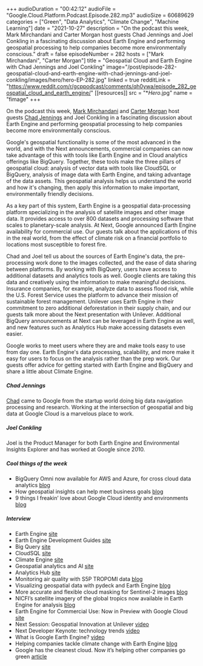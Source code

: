 +++
audioDuration = "00:42:12"
audioFile = "Google.Cloud.Platform.Podcast.Episode.282.mp3"
audioSize = 60689629
categories = ["Green", "Data Analytics", "Climate Change", "Machine Learning"]
date = "2021-10-27"
description = "On the podcast this week, Mark Mirchandani and Carter Morgan host guests Chad Jennings and Joel Conkling in a fascinating discussion about Earth Engine and performing geospatial processing to help companies become more environmentally conscious."
draft = false
episodeNumber = 282
hosts = ["Mark Mirchandani", "Carter Morgan"]
title = "Geospatial Cloud and Earth Engine with Chad Jennings and Joel Conkling"
image="/post/episode-282-geospatial-cloud-and-earth-engine-with-chad-jennings-and-joel-conkling/images/hero/hero-EP-282.jpg"
linked = true
redditLink = "https://www.reddit.com/r/gcppodcast/comments/qh0ywa/episode_282_geospatial_cloud_and_earth_engine/"
[[resources]]
  src = "**Hero*.jpg"
  name = "fimage"
+++

On the podcast this week, [Mark Mirchandani](https://twitter.com/markmirch) and [Carter Morgan](https://twitter.com/carterthecomic) host guests [Chad Jennings](https://twitter.com/cwj02) and Joel Conkling in a fascinating discussion about Earth Engine and performing geospatial processing to help companies become more environmentally conscious. 

Google's geospatial functionality is some of the most advanced in the world, and with the Next announcements, commercial companies can now take advantage of this with tools like Earth Engine and in Cloud analytics offerings like BigQuery. Together, these tools make the three pillars of geospatial cloud: analysis of vector data with tools like CloudSQL or BigQuery, analysis of image data with Earth Engine, and taking advantage of the data assets. This geospatial analysis helps us understand the world and how it's changing, then apply this information to make important, environmentally friendly decisions. 

As a key part of this system, Earth Engine is a geospatial data-processing platform specializing in the analysis of satellite images and other image data. It provides access to over 800 datasets and processing software that scales to planetary-scale analysis. At Next, Google announced Earth Engine availability for commercial use. Our guests talk about the applications of this in the real world, from the effect of climate risk on a financial portfolio to locations most susceptible to forest fire. 

Chad and Joel tell us about the sources of Earth Engine's data, the pre-processing work done to the images collected, and the ease of data sharing between platforms. By working with BigQuery, users have access to additional datasets and analytics tools as well. Google clients are taking this data and creatively using the information to make meaningful decisions. Insurance companies, for example, analyze data to assess flood risk, while the U.S. Forest Service uses the platform to advance their mission of sustainable forest management. Unilever uses Earth Engine in their commitment to zero additional deforestation in their supply chain, and our guests talk more about the Next presentation with Unilever. Additional BigQuery announcements at Next can be leveraged in Earth Engine as well, and new features such as Analytics Hub make accessing datasets even easier. 

Google works to meet users where they are and make tools easy to use from day one. Earth Engine's data processing, scalability, and more make it easy for users to focus on the analysis rather than the prep work. Our guests offer advice for getting started with Earth Engine and BigQuery and share a little about Climate Engine.

##### Chad Jennings

[Chad](https://twitter.com/cwj02) came to Google from the startup world doing big data navigation processing and research. Working at the intersection of geospatial and big data at Google Cloud is a marvelous place to work.

##### Joel Conkling

Joel is the Product Manager for both Earth Engine and Environmental Insights Explorer and has worked at Google since 2010. 

##### Cool things of the week

* BigQuery Omni now available for AWS and Azure, for cross cloud data analytics [blog](https://cloud.google.com/blog/products/data-analytics/analyze-data-across-clouds-with-bigquery-omni)
* How geospatial insights can help meet business goals [blog](https://cloud.google.com/blog/products/data-analytics/geospatial-analytics-and-insights-on-google-cloud)
* 9 things I freakin’ love about Google Cloud identity and environments [blog](https://cloud.google.com/blog/products/identity-security/identity-and-environment-in-google-cloud)

##### Interview

* Earth Engine [site](https://earthengine.google.com)
* Earth Engine Development Guides [site](https://developers.google.com/earth-engine/guides)
* Big Query [site](https://cloud.google.com/bigquery)
* CloudSQL [site](https://cloud.google.com/sql)
* Climate Engine [site](http://climateengine.org)
* Geospatial analytics and AI [site](https://cloud.google.com/solutions/geospatial)
* Analytics Hub [site](https://cloud.google.com/analytics-hub)
* Monitoring air quality with S5P TROPOMI data [blog](https://medium.com/google-earth/monitoring-air-quality-with-s5p-tropomi-data-4f6b0aebe1c0)
* Visualizing geospatial data with pydeck and Earth Engine [blog](https://medium.com/google-earth/visualizing-geospatial-data-with-pydeck-and-earth-engine-8f77ce1fc8bb)
* More accurate and flexible cloud masking for Sentinel-2 images [blog](https://medium.com/google-earth/more-accurate-and-flexible-cloud-masking-for-sentinel-2-images-766897a9ba5f)
* NICFI’s satellite imagery of the global tropics now available in Earth Engine for analysis [blog](https://medium.com/google-earth/nicfis-satellite-imagery-of-the-global-tropics-now-available-in-earth-engine-for-analysis-1016df52a63d)
* Earth Engine for Commercial Use: Now in Preview with Google Cloud [site](https://earthengine.google.com/commercial/)
* Next Session: Geospatial Innovation at Unilever [video](https://cloud.withgoogle.com/next/catalog?session=DA205#data-analytics)
* Next Developer Keynote: technology trends [video](https://cloud.withgoogle.com/next/catalog?session=DEVKEY1#featured)
* What is Google Earth Engine? [video](https://www.youtube.com/watch?v=5fQn_CMPwfU)
* Helping companies tackle climate change with Earth Engine [blog](https://blog.google/products/earth/earth-engine-preview-google-cloud/)
* Google has the cleanest cloud. Now it’s helping other companies go green [article](https://www.fastcompany.com/90685146/google-cloud-wants-to-help-your-company-go-green)
